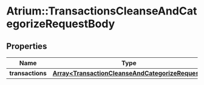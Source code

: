 # Atrium::TransactionsCleanseAndCategorizeRequestBody

## Properties
Name | Type | Description | Notes
------------ | ------------- | ------------- | -------------
**transactions** | [**Array&lt;TransactionCleanseAndCategorizeRequest&gt;**](TransactionCleanseAndCategorizeRequest.md) |  | [optional] 


